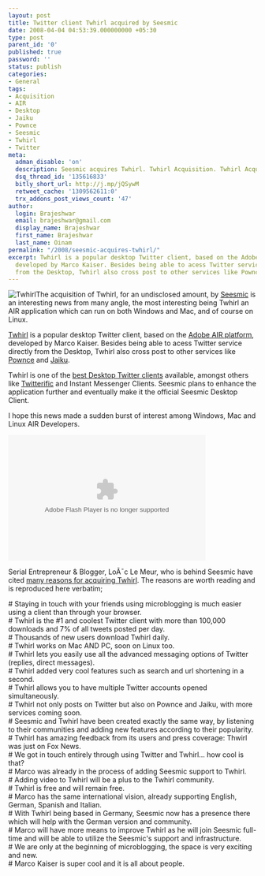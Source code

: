 ```yaml
---
layout: post
title: Twitter client Twhirl acquired by Seesmic
date: 2008-04-04 04:53:39.000000000 +05:30
type: post
parent_id: '0'
published: true
password: ''
status: publish
categories:
- General
tags:
- Acquisition
- AIR
- Desktop
- Jaiku
- Pownce
- Seesmic
- Twhirl
- Twitter
meta:
  adman_disable: 'on'
  description: Seesmic acquires Twhirl. Twhirl Acquisition. Twhirl Acquired.
  dsq_thread_id: '135616833'
  bitly_short_url: http://j.mp/jQSywM
  retweet_cache: '1309562611:0'
  trx_addons_post_views_count: '47'
author:
  login: Brajeshwar
  email: brajeshwar@gmail.com
  display_name: Brajeshwar
  first_name: Brajeshwar
  last_name: Oinam
permalink: "/2008/seesmic-acquires-twhirl/"
excerpt: Twhirl is a popular desktop Twitter client, based on the Adobe AIR platform,
  developed by Marco Kaiser. Besides being able to acess Twitter service directly
  from the Desktop, Twhirl also cross post to other services like Pownce and Jaiku.
---
```

<p><img src="{{ site.baseurl }}/assets/2008/04/twhirl.gif" alt="Twhirl" style="border: 0 none;" />The acquisition of Twhirl, for an undisclosed amount, by <a href="http://www.seesmic.com/">Seesmic</a> is an interesting news from many angle, the most interesting being Twhirl an AIR application which can run on both Windows and Mac, and of course on Linux.</p>
<p><a href="http://www.twhirl.org/">Twhirl</a> is a popular desktop Twitter client, based on the <a href="http://www.adobe.com/go/air/">Adobe AIR platform</a>, developed by Marco Kaiser. Besides being able to acess Twitter service directly from the Desktop, Twhirl also cross post to other services like <a href="http://www.pownce.com/">Pownce</a> and <a href="http://www.jaiku.com/">Jaiku</a>.</p>
<p>Twhirl is one of the <a href="http://www.readwriteweb.com/archives/top_twitter_clients_definitive_list.php">best Desktop Twitter clients</a> available, amongst others like <a href="http://iconfactory.com/software/twitterrific">Twitterific</a> and Instant Messenger Clients. Seesmic plans to enhance the application further and eventually make it the official Seesmic Desktop Client.</p>
<p>I hope this news made a sudden burst of interest among Windows, Mac and Linux AIR Developers.</p>
<p><!--more--></p>
<p><object type="application/x-shockwave-flash" data="http://blip.tv/scripts/flash/showplayer.swf?enablejs=true&feedurl=http%3A%2F%2Floiclemeur%2Eblip%2Etv%2Frss&file=http%3A%2F%2Fblip%2Etv%2Frss%2Fflash%2F804002&showplayerpath=http%3A%2F%2Fblip%2Etv%2Fscripts%2Fflash%2Fshowplayer%2Eswf" width="640" height="400" allowfullscreen="true" id="showplayer"><param name="movie" value="http://blip.tv/scripts/flash/showplayer.swf?enablejs=true&feedurl=http%3A%2F%2Floiclemeur%2Eblip%2Etv%2Frss&file=http%3A%2F%2Fblip%2Etv%2Frss%2Fflash%2F804002&showplayerpath=http%3A%2F%2Fblip%2Etv%2Fscripts%2Fflash%2Fshowplayer%2Eswf" /><param name="quality" value="best" /><embed src="http://blip.tv/scripts/flash/showplayer.swf?enablejs=true&feedurl=http%3A%2F%2Floiclemeur%2Eblip%2Etv%2Frss&file=http%3A%2F%2Fblip%2Etv%2Frss%2Fflash%2F804002&showplayerpath=http%3A%2F%2Fblip%2Etv%2Fscripts%2Fflash%2Fshowplayer%2Eswf" quality="best" width="400" height="255" name="showplayer" type="application/x-shockwave-flash"></embed></object></p>
<p>Serial Entrepreneur & Blogger, LoÃ¯c Le Meur, who is behind Seesmic have cited <a href="http://www.loiclemeur.com/english/2008/04/20-reasons-why.html">many reasons for acquiring Twhirl</a>. The reasons are worth reading and is reproduced here verbatim;</p>
<p># Staying in touch with your friends using microblogging is much easier using a client than through your browser.<br />
# Twhirl is the #1 and coolest Twitter client with more than 100,000 downloads and 7% of all tweets posted per day.<br />
# Thousands of new users download Twhirl daily.<br />
# Twhirl works on Mac AND PC, soon on Linux too.<br />
# Twhirl lets you easily use all the advanced messaging options of Twitter (replies, direct messages).<br />
# Twhirl added very cool features such as search and url shortening in a second.<br />
# Twhirl allows you to have multiple Twitter accounts opened simultaneously.<br />
# Twhirl not only posts on Twitter but also on Pownce and Jaiku, with more services coming soon.<br />
# Seesmic and Twhirl have been created exactly the same way, by listening to their communities and adding new features according to their popularity.<br />
# Twhirl has amazing feedback from its users and press coverage: Thwirl was just on Fox News.<br />
# We got in touch entirely through using Twitter and Twhirl... how cool is that?<br />
# Marco was already in the process of adding Seesmic support to Twhirl.<br />
# Adding video to Twhirl will be a plus to the Twhirl community.<br />
# Twhirl is free and will remain free.<br />
# Marco has the same international vision, already supporting English, German, Spanish and Italian.<br />
# With Twhirl being based in Germany, Seesmic now has a presence there which will help with the German version and community.<br />
# Marco will have more means to improve Twhirl as he will join Seesmic full-time and will be able to utilize the Seesmic's support and infrastructure.<br />
# We are only at the beginning of microblogging, the space is very exciting and new.<br />
# Marco Kaiser is super cool and it is all about people.</p>
